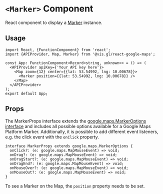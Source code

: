 # `<Marker>` Component

React component to display a [Marker](https://developers.google.com/maps/documentation/javascript/reference/marker#Marker) instance.

## Usage

```tsx
import React, {FunctionComponent} from 'react';
import {APIProvider, Map, Marker} from '@vis.gl/react-google-maps';

const App: FunctionComponent<Record<string, unknown>> = () => (
  <APIProvider apiKey={'Your API key here'}>
    <Map zoom={12} center={{lat: 53.54992, lng: 10.00678}}>
      <Marker position={{lat: 53.54992, lng: 10.00678}} />
    </Map>
  </APIProvider>
);
export default App;
```

## Props

The MarkerProps interface extends the [google.maps.MarkerOptions interface](https://developers.google.com/maps/documentation/javascript/reference/marker#MarkerOptions) and includes all possible options available for a Google Maps Platform Marker. Additionally, it is possible to add different event listeners, e.g. the click event with the `onClick` property.

```tsx
interface MarkerProps extends google.maps.MarkerOptions {
  onClick?: (e: google.maps.MapMouseEvent) => void;
  onDrag?: (e: google.maps.MapMouseEvent) => void;
  onDragStart?: (e: google.maps.MapMouseEvent) => void;
  onDragEnd?: (e: google.maps.MapMouseEvent) => void;
  onMouseOver?: (e: google.maps.MapMouseEvent) => void;
  onMouseOut?: (e: google.maps.MapMouseEvent) => void;
}
```

To see a Marker on the Map, the `position` property needs to be set.

